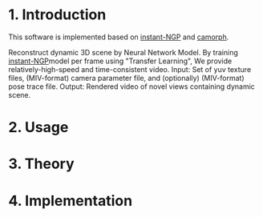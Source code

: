 # 1. Introduction

This software is implemented based on [instant-NGP](https://github.com/NVlabs/instant-ngp) and [camorph](https://github.com/Fraunhofer-IIS/camorph).

Reconstruct dynamic 3D scene by Neural Network Model.
By training  [instant-NGP](https://github.com/NVlabs/instant-ngp)model per frame using "Transfer Learning", We provide relatively-high-speed and time-consistent video.
Input: Set of yuv texture files, (MIV-format) camera parameter file, and (optionally) (MIV-format) pose trace file.
Output: Rendered video of novel views containing dynamic scene.

# 2. Usage

# 3. Theory

# 4. Implementation
